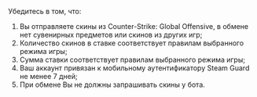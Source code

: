 Убедитесь в том, что:
1.	Вы отправляете скины из Counter-Strike: Global Offensive, в обмене нет сувенирных предметов или скинов из других игр;
2.	Количество скинов в ставке соответствует правилам выбранного режима игры;
3.	Сумма ставки соответствует правилам выбранного режима игры;
4.	Ваш аккаунт привязан к мобильному аутентификатору Steam Guard не менее 7 дней;
5.	При обмене Вы не должны запрашивать скины у бота.